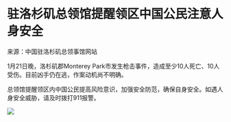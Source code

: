 # 驻洛杉矶总领馆提醒领区中国公民注意人身安全

来源：中国驻洛杉矶总领事馆网站

1月21日晚，洛杉矶郡Monterey Park市发生枪击事件，造成至少10人死亡、10人受伤。目前凶手仍在逃，作案动机尚不明确。

总领馆提醒领区内中国公民提高风险意识，加强安全防范，确保自身安全。如遇人身安全威胁，请及时拨打911报警。

![](https://inews.gtimg.com/newsapp_bt/0/15623718319/1000)

